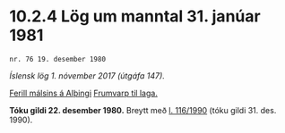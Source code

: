 # 10.2.4 Lög um manntal 31. janúar 1981

`nr. 76 19. desember 1980`

_Íslensk lög 1. nóvember 2017 (útgáfa 147)._

[Ferill málsins á Alþingi](https://www.althingi.is/thingstorf/thingmalalistar-eftir-thingum/ferill/?ltg=103&mnr=107)
[Frumvarp til laga.](https://www.althingi.is/altext/103/s/pdf/0119.pdf)

**Tóku gildi 22. desember 1980.**
Breytt með
[l. 116/1990](https://althingi.is/altext/stjt/1990.116.html) (tóku gildi 31. des. 1990).


